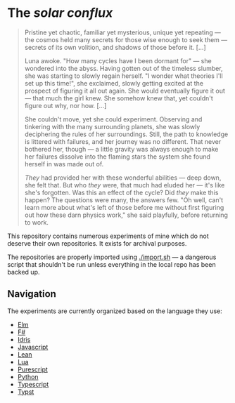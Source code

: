 # The _solar conflux_

> Pristine yet chaotic, familiar yet mysterious, unique yet repeating — the cosmos held many secrets for those wise enough to seek them — secrets of its own volition, and shadows of those before it. [...]
>
> Luna awoke. "How many cycles have I been dormant for" — she wondered into the abyss. Having gotten out of the timeless slumber, she was starting to slowly regain herself. "I wonder what theories I'll set up this time!", she exclaimed, slowly getting excited at the prospect of figuring it all out again. She would eventually figure it out — that much the girl knew. She somehow knew that, yet couldn't figure out why, nor how. [...]
>
> She couldn't move, yet she could experiment. Observing and tinkering with the many surrounding planets, she was slowly deciphering the rules of her surroundings. Still, the path to knowledge is littered with failures, and her journey was no different. That never bothered her, though — a little gravity was always enough to make her failures dissolve into the flaming stars the system she found herself in was made out of.
>
> _They_ had provided her with these wonderful abilities — deep down, she felt that. But who _they_ were, that much had eluded her — it's like she's forgotten. Was this an effect of the cycle? Did _they_ make this happen? The questions were many, the answers few. "Oh well, can't learn more about what's left of those before me without first figuring out how these darn physics work," she said playfully, before returning to work.

This repository contains numerous experiments of mine which do not deserve their own repositories. It exists for archival purposes.

The repositories are properly imported using [./import.sh](./import.sh) — a dangerous script that shouldn't be run unless everything in the local repo has been backed up.

## Navigation

The experiments are currently organized based on the language they use:

- [Elm](./elm/)
- [F#](./fsharp/)
- [Idris](./idris/)
- [Javascript](./javascript/)
- [Lean](./lean/)
- [Lua](./lua/)
- [Purescript](./purescript/)
- [Python](./python/)
- [Typescript](./typescript/)
- [Typst](./typst/)
